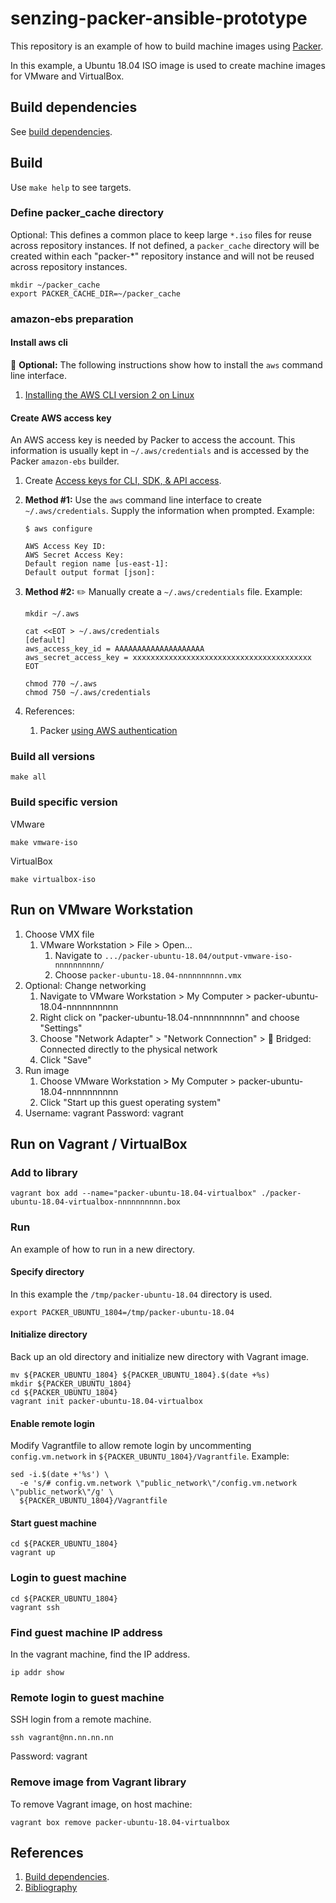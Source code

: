 # senzing-packer-ansible-prototype

This repository is an example of how to build machine images using [Packer](https://www.packer.io/).

In this example, a
Ubuntu 18.04 ISO image
is used to create machine images for VMware and VirtualBox.

## Build dependencies

See [build dependencies](https://github.com/docktermj/KnowledgeBase/blob/master/build-dependencies/packer.md).

## Build

Use `make help` to see targets.

### Define packer_cache directory

Optional: This defines a common place to keep large `*.iso` files for reuse across repository instances.
If not defined, a `packer_cache` directory will be created within each "packer-*" repository instance
and will not be reused across repository instances.

```console
mkdir ~/packer_cache
export PACKER_CACHE_DIR=~/packer_cache
```

### amazon-ebs preparation

#### Install aws cli

:thinking: **Optional:** The following instructions show how to install the `aws` command line interface.

1. [Installing the AWS CLI version 2 on Linux](https://docs.aws.amazon.com/cli/latest/userguide/install-cliv2-linux.html)

#### Create AWS access key

An AWS access key is needed by Packer to access the account.
This information is usually kept in `~/.aws/credentials`
and is accessed by the Packer `amazon-ebs` builder.

1. Create [Access keys for CLI, SDK, & API access](https://console.aws.amazon.com/iam/home?#/security_credentials).

1. **Method #1:** Use the `aws` command line interface to create `~/.aws/credentials`.
   Supply the information when prompted.
   Example:

    ```console
    $ aws configure

    AWS Access Key ID:
    AWS Secret Access Key:
    Default region name [us-east-1]:
    Default output format [json]:
    ```

1. **Method #2:** :pencil2: Manually create a `~/.aws/credentials` file.
   Example:

    ```console
    mkdir ~/.aws

    cat <<EOT > ~/.aws/credentials
    [default]
    aws_access_key_id = AAAAAAAAAAAAAAAAAAAA
    aws_secret_access_key = xxxxxxxxxxxxxxxxxxxxxxxxxxxxxxxxxxxxxxxx
    EOT

    chmod 770 ~/.aws
    chmod 750 ~/.aws/credentials
    ```

1. References:
    1. Packer [using AWS authentication](https://www.packer.io/docs/builders/amazon/#authentication)

### Build all versions

```console
make all
```

### Build specific version

VMware

```console
make vmware-iso
```

VirtualBox

```console
make virtualbox-iso
```

## Run on VMware Workstation

1. Choose VMX file
    1. VMware Workstation > File > Open...
        1. Navigate to `.../packer-ubuntu-18.04/output-vmware-iso-nnnnnnnnnn/`
        1. Choose `packer-ubuntu-18.04-nnnnnnnnnn.vmx`
1. Optional: Change networking
    1. Navigate to VMware Workstation > My Computer > packer-ubuntu-18.04-nnnnnnnnnn
    1. Right click on "packer-ubuntu-18.04-nnnnnnnnnn" and choose "Settings"
    1. Choose "Network Adapter" > "Network Connection" > :radio_button: Bridged: Connected directly to the physical network
    1. Click "Save"
1. Run image
    1. Choose VMware Workstation > My Computer > packer-ubuntu-18.04-nnnnnnnnnn
    1. Click "Start up this guest operating system"
1. Username: vagrant  Password: vagrant

## Run on Vagrant / VirtualBox

### Add to library

```console
vagrant box add --name="packer-ubuntu-18.04-virtualbox" ./packer-ubuntu-18.04-virtualbox-nnnnnnnnnn.box
```

### Run

An example of how to run in a new directory.

#### Specify directory

In this example the `/tmp/packer-ubuntu-18.04` directory is used.

```console
export PACKER_UBUNTU_1804=/tmp/packer-ubuntu-18.04
```

#### Initialize directory

Back up an old directory and initialize new directory with Vagrant image.

```console
mv ${PACKER_UBUNTU_1804} ${PACKER_UBUNTU_1804}.$(date +%s)
mkdir ${PACKER_UBUNTU_1804}
cd ${PACKER_UBUNTU_1804}
vagrant init packer-ubuntu-18.04-virtualbox
```

#### Enable remote login

Modify Vagrantfile to allow remote login by
uncommenting `config.vm.network` in `${PACKER_UBUNTU_1804}/Vagrantfile`.
Example:

```console
sed -i.$(date +'%s') \
  -e 's/# config.vm.network \"public_network\"/config.vm.network \"public_network\"/g' \
  ${PACKER_UBUNTU_1804}/Vagrantfile
```

#### Start guest machine

```console
cd ${PACKER_UBUNTU_1804}
vagrant up
```

### Login to guest machine

```console
cd ${PACKER_UBUNTU_1804}
vagrant ssh
```

### Find guest machine IP address

In the vagrant machine, find the IP address.

```console
ip addr show
```

### Remote login to guest machine

SSH login from a remote machine.

```console
ssh vagrant@nn.nn.nn.nn
```

Password: vagrant

### Remove image from Vagrant library

To remove Vagrant image, on host machine:

```console
vagrant box remove packer-ubuntu-18.04-virtualbox
```

## References

1. [Build dependencies](https://github.com/docktermj/KnowledgeBase/blob/master/build-dependencies/packer.md).
1. [Bibliography](https://github.com/docktermj/KnowledgeBase/blob/master/bibliography/packer.md)
